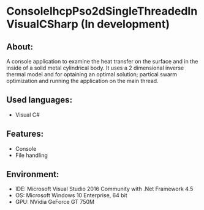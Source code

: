 # ConsoleIhcpPso2dSingleThreadedInVisualCSharp (In development)


About:
------
A console application to examine the heat transfer on the surface and in the inside of a solid metal cylindrical body. It uses a 2 dimensional inverse thermal model and for optaining an optimal solution; partical swarm optimization and running the application on the main thread.


Used languages:
---------------
- Visual C#


Features:
---------
- Console
- File handling


Environment:
------------
- IDE: Microsoft Visual Studio 2016 Community with .Net Framework 4.5
- OS: Microsoft Windows 10 Enterprise, 64 bit
- GPU: NVidia GeForce GT 750M
